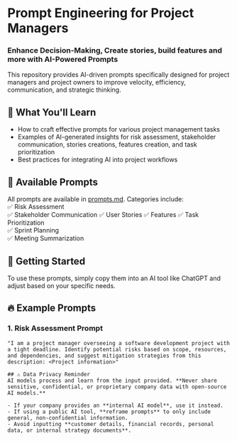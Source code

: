 # Prompt Engineering for Project Managers 

### Enhance Decision-Making, Create stories, build features and more with AI-Powered Prompts   

This repository provides AI-driven prompts specifically designed for project managers and project owners to improve velocity, efficiency, communication, and strategic thinking.  

## 📌 What You'll Learn  
- How to craft effective prompts for various project management tasks  
- Examples of AI-generated insights for risk assessment, stakeholder communication, stories creations, features creation, and task prioritization 
- Best practices for integrating AI into project workflows

## 📂 Available Prompts  
All prompts are available in [prompts.md](prompts.md). Categories include:  
✅ Risk Assessment  
✅ Stakeholder Communication
✅ User Stories
✅ Features
✅ Task Prioritization  
✅ Sprint Planning  
✅ Meeting Summarization  

## 🚀 Getting Started  
To use these prompts, simply copy them into an AI tool like ChatGPT and adjust based on your specific needs.  

## 🔥 Example Prompts  

### **1. Risk Assessment Prompt**  
```plaintext
"I am a project manager overseeing a software development project with a tight deadline. Identify potential risks based on scope, resources, and dependencies, and suggest mitigation strategies from this description: <Project information>"

## ⚠️ Data Privacy Reminder  
AI models process and learn from the input provided. **Never share sensitive, confidential, or proprietary company data with open-source AI models.**  

- If your company provides an **internal AI model**, use it instead.  
- If using a public AI tool, **reframe prompts** to only include general, non-confidential information.  
- Avoid inputting **customer details, financial records, personal data, or internal strategy documents**.  
